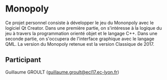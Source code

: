 # Monopoly

Ce projet personnel consiste à développer le jeu du Mononpoly avec le logiciel Qt Creator. Dans une première partie, on s'intéresse à la logique du jeu à travers la programmation orienté objet et le langage C++. Dans une seconde partie, on s'occupera de l'interface graphique avec le langage QML. La version du Monopoly retenue est la version Classique de 2017.

## Participant

Guillaume GROULT (guillaume.groult@ecl17.ec-lyon.fr)
